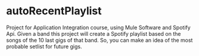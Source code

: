 # autoRecentPlaylist
Project for Application Integration course, using Mule Software and Spotify Api. Given a band this project will create a Spotify playlist based on the songs of the 10 last gigs of that band. So, you can make an idea of the most probable setlist for future gigs.
